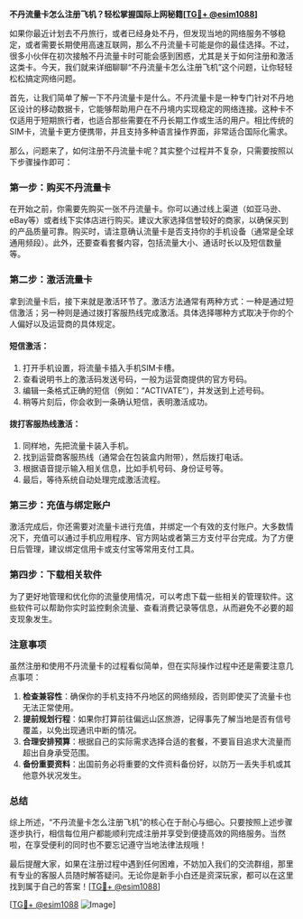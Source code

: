 **不丹流量卡怎么注册飞机？轻松掌握国际上网秘籍[[TG💪+ @esim1088](https://t.me/s/esim1088)]**

如果你最近计划去不丹旅行，或者已经身处不丹，但发现当地的网络服务不够稳定，或者需要长期使用高速互联网，那么不丹流量卡可能是你的最佳选择。不过，很多小伙伴在初次接触不丹流量卡时可能会感到困惑，尤其是关于如何注册和激活这类卡。今天，我们就来详细聊聊“不丹流量卡怎么注册飞机”这个问题，让你轻轻松松搞定网络问题。

首先，让我们简单了解一下不丹流量卡是什么。不丹流量卡是一种专门针对不丹地区设计的移动数据卡，它能够帮助用户在不丹境内实现稳定的网络连接。这种卡不仅适用于短期旅行者，也适合那些需要在不丹长期工作或生活的用户。相比传统的SIM卡，流量卡更方便携带，并且支持多种语言操作界面，非常适合国际化需求。

那么，问题来了，如何注册不丹流量卡呢？其实整个过程并不复杂，只需要按照以下步骤操作即可：

### 第一步：购买不丹流量卡

在开始之前，你需要先购买一张不丹流量卡。你可以通过线上渠道（如亚马逊、eBay等）或者线下实体店进行购买。建议大家选择信誉较好的商家，以确保买到的产品质量可靠。购买时，请注意确认流量卡是否支持你的手机设备（通常是全球通用频段）。此外，还要查看套餐内容，包括流量大小、通话时长以及短信数量等。

### 第二步：激活流量卡

拿到流量卡后，接下来就是激活环节了。激活方法通常有两种方式：一种是通过短信激活；另一种则是通过拨打客服热线完成激活。具体选择哪种方式取决于你的个人偏好以及运营商的具体规定。

#### 短信激活：
1. 打开手机设置，将流量卡插入手机SIM卡槽。
2. 查看说明书上的激活码发送号码，一般为运营商提供的官方号码。
3. 编辑一条格式正确的短信（例如：“ACTIVATE”），并发送到上述号码。
4. 稍等片刻后，你会收到一条确认短信，表明激活成功。

#### 拨打客服热线激活：
1. 同样地，先把流量卡装入手机。
2. 找到运营商客服热线（通常会在包装盒内附带），然后拨打电话。
3. 根据语音提示输入相关信息，比如手机号码、身份证号等。
4. 最后，等待系统自动处理完成激活流程。

### 第三步：充值与绑定账户

激活完成后，你还需要对流量卡进行充值，并绑定一个有效的支付账户。大多数情况下，充值可以通过手机应用程序、官方网站或者第三方支付平台完成。为了方便日后管理，建议绑定信用卡或支付宝等常用支付工具。

### 第四步：下载相关软件

为了更好地管理和优化你的流量使用情况，可以考虑下载一些相关的管理软件。这些软件可以帮助你实时监控剩余流量、查看消费记录等信息，从而避免不必要的超支现象发生。

### 注意事项

虽然注册和使用不丹流量卡的过程看似简单，但在实际操作过程中还是需要注意几点事项：

1. **检查兼容性**：确保你的手机支持不丹地区的网络频段，否则即使买了流量卡也无法正常使用。
2. **提前规划行程**：如果你打算前往偏远山区旅游，记得事先了解当地是否有信号覆盖，以免出现通讯中断的情况。
3. **合理安排预算**：根据自己的实际需求选择合适的套餐，不要盲目追求大流量而超出自身承受范围。
4. **备份重要资料**：出国前务必将重要的文件资料备份好，以防万一丢失手机或其他意外状况发生。

### 总结

综上所述，“不丹流量卡怎么注册飞机”的核心在于耐心与细心。只要按照上述步骤逐步执行，相信每位用户都能顺利完成注册并享受到便捷高效的网络服务。当然啦，在享受便利的同时也不要忘记遵守当地法律法规哦！

最后提醒大家，如果在注册过程中遇到任何困难，不妨加入我们的交流群组，那里有专业的客服人员随时解答疑问。无论你是新手小白还是资深玩家，都可以在这里找到属于自己的答案！[[TG💪+ @esim1088](https://t.me/s/esim1088)]

[[TG💪+ @esim1088](https://t.me/s/esim1088) ![Image](https://i.postimg.cc/4NQfJmqS/Snipaste-2025-05-13-00-14-12.png)]